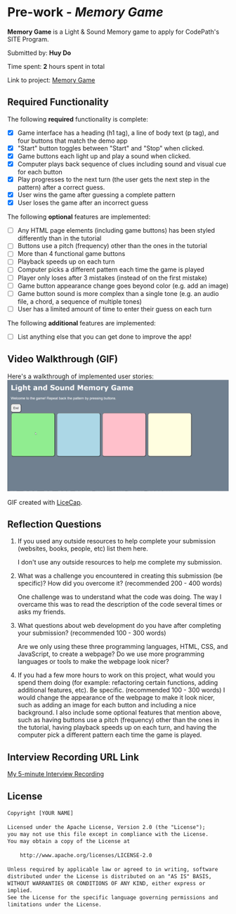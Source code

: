 # Pre-work - *Memory Game*

**Memory Game** is a Light & Sound Memory game to apply for CodePath's SITE Program. 

Submitted by: **Huy Do**

Time spent: **2** hours spent in total

Link to project: [Memory Game](https://glitch.com/edit/#!/fern-insidious-canid)

## Required Functionality

The following **required** functionality is complete:

* [x] Game interface has a heading (h1 tag), a line of body text (p tag), and four buttons that match the demo app
* [x] "Start" button toggles between "Start" and "Stop" when clicked. 
* [x] Game buttons each light up and play a sound when clicked. 
* [x] Computer plays back sequence of clues including sound and visual cue for each button
* [x] Play progresses to the next turn (the user gets the next step in the pattern) after a correct guess. 
* [x] User wins the game after guessing a complete pattern
* [x] User loses the game after an incorrect guess

The following **optional** features are implemented:

* [ ] Any HTML page elements (including game buttons) has been styled differently than in the tutorial
* [ ] Buttons use a pitch (frequency) other than the ones in the tutorial
* [ ] More than 4 functional game buttons
* [ ] Playback speeds up on each turn
* [ ] Computer picks a different pattern each time the game is played
* [ ] Player only loses after 3 mistakes (instead of on the first mistake)
* [ ] Game button appearance change goes beyond color (e.g. add an image)
* [ ] Game button sound is more complex than a single tone (e.g. an audio file, a chord, a sequence of multiple tones)
* [ ] User has a limited amount of time to enter their guess on each turn

The following **additional** features are implemented:

- [ ] List anything else that you can get done to improve the app!

## Video Walkthrough (GIF)

Here's a walkthrough of implemented user stories:
<img src='/walkthrough2.gif' title='Video Walkthrough' width='' alt='Video Walkthrough' />

GIF created with [LiceCap](http://www.cockos.com/licecap/).

## Reflection Questions
1. If you used any outside resources to help complete your submission (websites, books, people, etc) list them here. 

    I don't use any outside resources to help me complete my submission.

2. What was a challenge you encountered in creating this submission (be specific)? How did you overcome it? (recommended 200 - 400 words) 

    One challenge was to understand what the code was doing. The way I overcame this was to read the description of the code several times or asks my friends.

3. What questions about web development do you have after completing your submission? (recommended 100 - 300 words) 

    Are we only using these three programming languages, HTML, CSS, and JavaScript, to create a webpage? Do we use more programming languages or tools to make the webpage look nicer?

4. If you had a few more hours to work on this project, what would you spend them doing (for example: refactoring certain functions, adding additional features, etc). Be specific. (recommended 100 - 300 words) 
    I would change the appearance of the webpage to make it look nicer, such as adding an image for each button and including a nice background. I also include some optional features that mention above, such as having buttons use a pitch (frequency) other than the ones in the tutorial, having playback speeds up on each turn, and having the computer pick a different pattern each time the game is played.



## Interview Recording URL Link

[My 5-minute Interview Recording](https://berkeley.zoom.us/rec/share/9s5GVgUe7Hat1k3OegSOIzvDd74odcRQSLebpC9xlTW9kjnOMdvvvbLDKNZHJ6Wx.UkIwW6z_1v-vGEEN?startTime=1648075855000)


## License

    Copyright [YOUR NAME]

    Licensed under the Apache License, Version 2.0 (the "License");
    you may not use this file except in compliance with the License.
    You may obtain a copy of the License at

        http://www.apache.org/licenses/LICENSE-2.0

    Unless required by applicable law or agreed to in writing, software
    distributed under the License is distributed on an "AS IS" BASIS,
    WITHOUT WARRANTIES OR CONDITIONS OF ANY KIND, either express or implied.
    See the License for the specific language governing permissions and
    limitations under the License.
